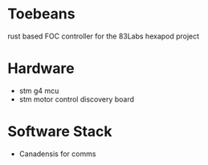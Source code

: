 # Toebeans
rust based FOC controller for the 83Labs hexapod project

# Hardware
- stm g4 mcu
- stm motor control discovery board

# Software Stack
- Canadensis for comms
